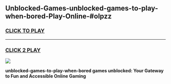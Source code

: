 
## Unblocked-Games-unblocked-games-to-play-when-bored-Play-Online-#olpzz
<h3>
<a href="https://premium.freeplayer.one?title=unblocked-games-to-play-when-bored&ref=27F">CLICK TO PLAY</a></h3>
<hr>

<h3>
<a href="https://premium.freeplayer.one?title=unblocked-games-to-play-when-bored&ref=27F">CLICK 2 PLAY</a>
  
</h3>

<a href="https://premium.freeplayer.one?title=unblocked-games-to-play-when-bored&ref=27F"><img src="https://clearcache.store/games.png"></a>


**unblocked-games-to-play-when-bored games unblocked: Your Gateway to Fun and Accessible Online Gaming**
